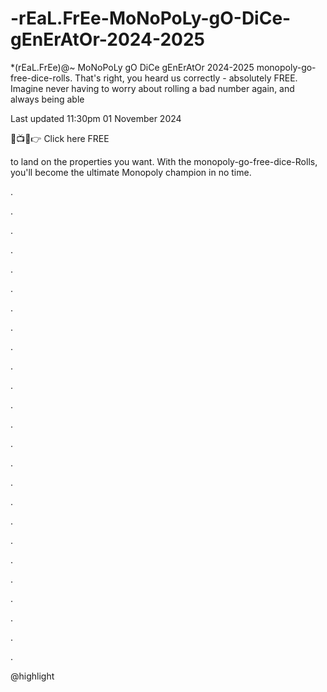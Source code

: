 # -rEaL.FrEe-MoNoPoLy-gO-DiCe-gEnErAtOr-2024-2025

*(rEaL.FrEe)@~ MoNoPoLy gO DiCe gEnErAtOr 2024-2025
monopoly-go-free-dice-rolls.
That's right, you heard us correctly - absolutely FREE. Imagine never
having to worry about rolling a bad number again, and always being able

Last updated
11:30pm 01 November 2024

🔴📺📱👉 Click here FREE


to land on the properties you want. With the
monopoly-go-free-dice-Rolls, you'll become the ultimate Monopoly
champion in no time.

.

.

.

.

.

.

.

.

.

.

.

.

.

.

.

.

.

.

.

.

.

.

.

.

.

@highlight

